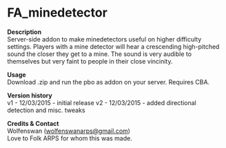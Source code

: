 FA_minedetector
==

**Description**<br/>
Server-side addon to make minedetectors useful on higher difficulty settings. Players with a mine detector will hear a crescending high-pitched sound the closer they get to a mine. The sound is very audible to themselves but very faint to people in their close vincinity.

**Usage**<br/>
Download .zip and run the pbo as addon on your server. Requires CBA.

**Version history**<br/>
v1 - 12/03/2015 - initial release
v2 - 12/03/2015 - added directional detection and misc. tweaks

**Credits & Contact**<br/>
Wolfenswan (wolfenswanarps@gmail.com)<br/>
Love to Folk ARPS for whom this was made.